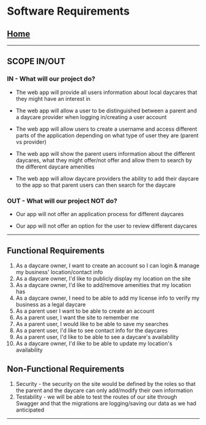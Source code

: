 # Software Requirements

## [Home](/README.md)

---

## SCOPE IN/OUT

### IN - What will our project do?

* The web app will provide all users information about local daycares that they might have an interest in

* The web app will allow a user to be distinguished between a parent and a daycare provider when logging in/creating a user account

* The web app will allow users to create a username and access different parts of the application depending on what type of user they are (parent vs provider)

* The web app will show the parent users information about the different daycares, what they might offer/not offer and allow them to search by the different daycare amenities

* The web app will allow daycare providers the ability to add their daycare to the app so that parent users can then search for the daycare

### OUT - What will our project NOT do?

* Our app will not offer an application process for different daycares

* Our app will not offer an option for the user to review different daycares

---

## Functional Requirements

1) As a daycare owner, I want to create an account so I can login & manage my business' location/contact info
2) As a daycare owner, I'd like to publicly display my location on the site
3) As a daycare owner, I'd like to add/remove amenities that my location has
4) As a daycare owner, I need to be able to add my license info to verify my business as a legal daycare
5) As a parent user I want to be able to create an account
6) As a parent user, I want the site to remember me
7) As a parent user, I would like to be able to save my searches
8) As a parent user, I'd like to see contact info for the daycares
9) As a parent user, I'd like to be able to see a daycare's availability
10) As a daycare owner, I'd like to be able to update my location's availability

## Non-Functional Requirements

1) Security - the security on the site would be defined by the roles so that the parent and the daycare can only add/modify their own information
2) Testability - we will be able to test the routes of our site through Swagger and that the migrations are logging/saving our data as we had anticipated

---
